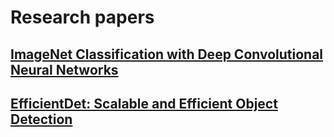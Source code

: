 # Research papers

## [ImageNet Classification with Deep Convolutional Neural Networks](http://papers.nips.cc/paper/4824-imagenet-classification-with-deep-convolutional-neural-networks.pdf)

## [EfficientDet: Scalable and Efficient Object Detection](https://arxiv.org/pdf/1911.09070.pdf?fbclid=IwAR3g6xNEpTQmkS3A9YwagZa5B_01DCYl2GoBR7rKDtuFRVtUiyJ_lbMe7W4)
